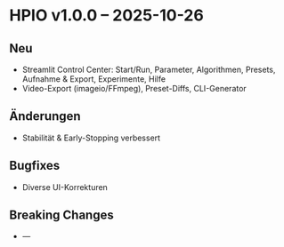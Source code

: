 # HPIO v1.0.0 – 2025-10-26
## Neu
- Streamlit Control Center: Start/Run, Parameter, Algorithmen, Presets, Aufnahme & Export, Experimente, Hilfe
- Video-Export (imageio/FFmpeg), Preset-Diffs, CLI-Generator
## Änderungen
- Stabilität & Early-Stopping verbessert
## Bugfixes
- Diverse UI-Korrekturen
## Breaking Changes
- —
